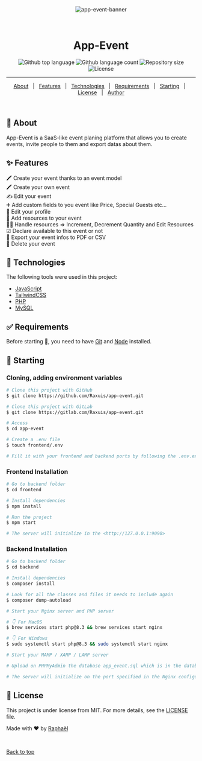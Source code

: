 <div align="center" id="top"> 
  <img src="https://i.ibb.co/WvMgft1/app-event.jpg" alt="app-event-banner" />

&#xa0;

</div>

<h1 align="center">App-Event</h1>

<p align="center">
  <img alt="Github top language" src="https://img.shields.io/github/languages/top/Raxuis/app-event?color=56BEB8">

  <img alt="Github language count" src="https://img.shields.io/github/languages/count/Raxuis/app-event?color=56BEB8">

  <img alt="Repository size" src="https://img.shields.io/github/repo-size/Raxuis/app-event?color=56BEB8">

  <img alt="License" src="https://img.shields.io/github/license/Raxuis/app-event?color=56BEB8">
</p>

<hr>

<p align="center">
  <a href="#dart-about">About</a> &#xa0; | &#xa0; 
  <a href="#sparkles-features">Features</a> &#xa0; | &#xa0;
  <a href="#rocket-technologies">Technologies</a> &#xa0; | &#xa0;
  <a href="#white_check_mark-requirements">Requirements</a> &#xa0; | &#xa0;
  <a href="#checkered_flag-starting">Starting</a> &#xa0; | &#xa0;
  <a href="#memo-license">License</a> &#xa0; | &#xa0;
  <a href="https://github.com/Raxuis" target="_blank">Author</a>
</p>

<br>

## :dart: About

App-Event is a SaaS-like event planing platform that allows you to create events, invite people to them and export datas about them.

## :sparkles: Features

🖍️ Create your event thanks to an event model\
🖍️ Create your own event\
✍️ Edit your event\
➕ Add custom fields to you event like Price, Special Guests etc...\
👨 Edit your profile\
🎪 Add resources to your event\
👷‍♂️ Handle resources => Increment, Decrement Quantity and Edit Resources\
☑︎ Declare available to this event or not\
📁 Export your event infos to PDF or CSV\
🚫 Delete your event

## :rocket: Technologies

The following tools were used in this project:

- [JavaScript](https://developer.mozilla.org/fr/)
- [TailwindCSS](https://tailwindcss.com/)
- [PHP](https://www.php.net/)
- [MySQL](https://www.mysql.com/fr/)

## :white_check_mark: Requirements

Before starting :checkered_flag:, you need to have [Git](https://git-scm.com) and [Node](https://nodejs.org/en/) installed.

## :checkered_flag: Starting

### Cloning, adding environment variables

```bash
# Clone this project with GitHub
$ git clone https://github.com/Raxuis/app-event.git

# Clone this project with GitLab
$ git clone https://gitlab.com/Raxuis/app-event.git

# Access
$ cd app-event

# Create a .env file
$ touch frontend/.env

# Fill it with your frontend and backend ports by following the .env.example
```

### Frontend Installation

```bash
# Go to backend folder
$ cd frontend

# Install dependencies
$ npm install

# Run the project
$ npm start

# The server will initialize in the <http://127.0.0.1:9090>
```

### Backend Installation

```bash
# Go to backend folder
$ cd backend

# Install dependencies
$ composer install

# Look for all the classes and files it needs to include again
$ composer dump-autoload

# Start your Nginx server and PHP server

# 👇 For MacOS
$ brew services start php@8.3 && brew services start nginx

# 👇 For Windows
$ sudo systemctl start php@8.3 && sudo systemctl start nginx

# Start your MAMP / XAMP / LAMP server

# Upload on PHPMyAdmin the database app_event.sql which is in the database folder

# The server will initialize on the port specified in the Nginx configuration file
```

## :memo: License

This project is under license from MIT. For more details, see the [LICENSE](LICENSE.md) file.

Made with :heart: by <a href="https://github.com/Raxuis" target="_blank">Raphaël</a>

&#xa0;

<a href="#top">Back to top</a>
